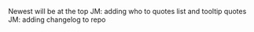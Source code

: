 Newest will be at the top 
JM: adding who to quotes list and tooltip quotes
JM: adding changelog to repo